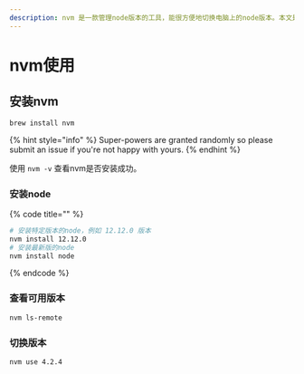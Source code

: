 ```yaml
---
description: nvm 是一款管理node版本的工具，能很方便地切换电脑上的node版本。本文是我在macbook上使用nvm的笔记。
---
```


# nvm使用

## 安装nvm

```text
brew install nvm
```

{% hint style="info" %}
Super-powers are granted randomly so please submit an issue if you're not happy with yours.
{% endhint %}

使用 `nvm -v` 查看nvm是否安装成功。

### 安装node

{% code title="" %}
```bash
# 安装特定版本的node，例如 12.12.0 版本
nvm install 12.12.0
# 安装最新版的node
nvm install node
```
{% endcode %}

### 查看可用版本

```bash
nvm ls-remote
```

### 切换版本

```bash
nvm use 4.2.4
```

